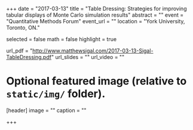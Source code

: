 +++
date = "2017-03-13"
title = "Table Dressing: Strategies for improving tabular displays of Monte Carlo simulation results"
abstract = ""
event = "Quantitative Methods Forum"
event_url = ""
location = "York University, Toronto, ON."

selected = false
math = false
highlight = true

url_pdf = "http://www.matthewsigal.com/2017-03-13-Sigal-TableDressing.pdf"
url_slides = ""
url_video = ""

# Optional featured image (relative to `static/img/` folder).
[header]
image = ""
caption = ""

+++
